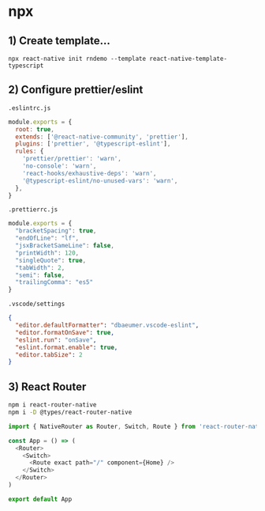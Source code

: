 # npx

## 1) Create template...

```
npx react-native init rndemo --template react-native-template-typescript
```

## 2) Configure prettier/eslint

`.eslintrc.js`
```js
module.exports = {
  root: true,
  extends: ['@react-native-community', 'prettier'],
  plugins: ['prettier', '@typescript-eslint'],
  rules: {
    'prettier/prettier': 'warn',
    'no-console': 'warn',
    'react-hooks/exhaustive-deps': 'warn',
    '@typescript-eslint/no-unused-vars': 'warn',
  },
}
```

`.prettierrc.js`
```js
module.exports = {
  "bracketSpacing": true,
  "endOfLine": "lf",
  "jsxBracketSameLine": false,
  "printWidth": 120,
  "singleQuote": true,
  "tabWidth": 2,
  "semi": false,
  "trailingComma": "es5"
}
```

`.vscode/settings`
```json
{
  "editor.defaultFormatter": "dbaeumer.vscode-eslint",
  "editor.formatOnSave": true,
  "eslint.run": "onSave",
  "eslint.format.enable": true,
  "editor.tabSize": 2
}
```

## 3) React Router

```sh
npm i react-router-native
npm i -D @types/react-router-native
```

```js
import { NativeRouter as Router, Switch, Route } from 'react-router-native'

const App = () => (
  <Router>
    <Switch>
      <Route exact path="/" component={Home} />
    </Switch>
  </Router>
)

export default App
```
